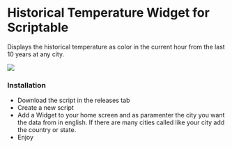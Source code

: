 # Historical Temperature Widget for Scriptable

Displays the historical temperature as color in the current hour from the last 10 years at any city. 


![](https://i.imgur.com/q6k0oc1.jpeg)

### Installation
- Download the script in the releases tab
- Create a new script
- Add a Widget to your home screen and as paramenter the city you want the data from in english. If there are many cities called like your city add the country or state.
- Enjoy

